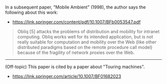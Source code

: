 In a subsequent paper, "Mobile Ambient" (1998), the author says the following
about this work:

- https://link.springer.com/content/pdf/10.1007/BFb0053547.pdf

> Obliq [5] attacks the problems of distribution and mobility for intranet
> computing. Obliq works well for its intended application, but is not really
> suitable for computation and mobility over the Web (like other distributed
> paradigms based on the remote procedure call model) because of the fragility
> of network proxies over the Web.

---

(Off-topic) This paper is cited by a paper about "Touring machines".

- https://link.springer.com/article/10.1007/BF01682023
